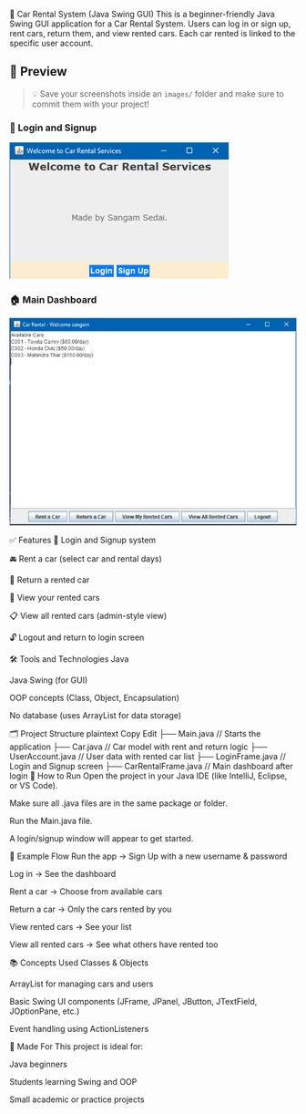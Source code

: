 🚗 Car Rental System (Java Swing GUI)
This is a beginner-friendly Java Swing GUI application for a Car Rental System. Users can log in or sign up, rent cars, return them, and view rented cars. Each car rented is linked to the specific user account.

## 📸 Preview

> 💡 Save your screenshots inside an `images/` folder and make sure to commit them with your project!

### 🔐 Login and Signup
![Login Screen](screenshots/ss1.png)

### 🏠 Main Dashboard
![Dashboard]( screenshots/ss2.png)


✅ Features
🔐 Login and Signup system

🚘 Rent a car (select car and rental days)

🔄 Return a rented car

👤 View your rented cars

📋 View all rented cars (admin-style view)

🔓 Logout and return to login screen

🛠️ Tools and Technologies
Java

Java Swing (for GUI)

OOP concepts (Class, Object, Encapsulation)

No database (uses ArrayList for data storage)

🗂️ Project Structure
plaintext
Copy
Edit
├── Main.java              // Starts the application
├── Car.java               // Car model with rent and return logic
├── UserAccount.java       // User data with rented car list
├── LoginFrame.java        // Login and Signup screen
├── CarRentalFrame.java    // Main dashboard after login
🚀 How to Run
Open the project in your Java IDE (like IntelliJ, Eclipse, or VS Code).

Make sure all .java files are in the same package or folder.

Run the Main.java file.

A login/signup window will appear to get started.

🔎 Example Flow
Run the app → Sign Up with a new username & password

Log in → See the dashboard

Rent a car → Choose from available cars

Return a car → Only the cars rented by you

View rented cars → See your list

View all rented cars → See what others have rented too

 


📚 Concepts Used
Classes & Objects

ArrayList for managing cars and users

Basic Swing UI components (JFrame, JPanel, JButton, JTextField, JOptionPane, etc.)

Event handling using ActionListeners

👦 Made For
This project is ideal for:

Java beginners

Students learning Swing and OOP

Small academic or practice projects